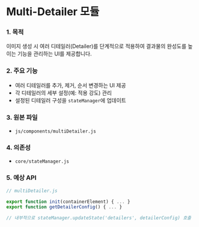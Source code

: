 # Multi-Detailer 모듈

### 1. 목적
이미지 생성 시 여러 디테일러(Detailer)를 단계적으로 적용하여 결과물의 완성도를 높이는 기능을 관리하는 UI를 제공합니다.

### 2. 주요 기능
- 여러 디테일러를 추가, 제거, 순서 변경하는 UI 제공
- 각 디테일러의 세부 설정(예: 적용 강도) 관리
- 설정된 디테일러 구성을 `stateManager`에 업데이트

### 3. 원본 파일
- `js/components/multiDetailer.js`

### 4. 의존성
- `core/stateManager.js`

### 5. 예상 API

```javascript
// multiDetailer.js

export function init(containerElement) { ... }
export function getDetailerConfig() { ... }

// 내부적으로 stateManager.updateState('detailers', detailerConfig) 호출
```
